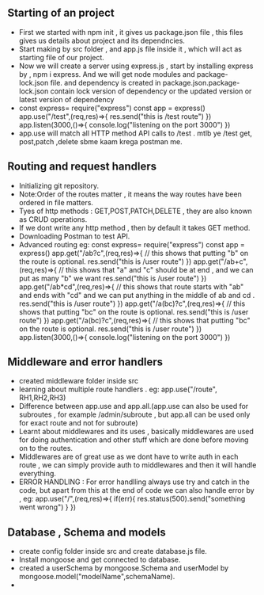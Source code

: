 ## Starting of an project
- First we started with npm init , it gives us package.json file , this files gives us details about project and its dependncies.
- Start making by src folder , and app.js file inside it , which will act as starting file of our project.
- Now we will create a server using express.js , start by installing express by , npm i express. And we will get node modules and     package-lock.json file. and dependency is created in package.json.package-lock.json contain lock version of dependency or the updated version or latest version of dependency
- const express= require("express")
  const app = express()
  app.use("/test",(req,res)=>{
    res.send("this is /test route")
  })
  app.listen(3000,()=>{
    console.log("listening on the port 3000")
  })
- app.use will match all HTTP method API calls to /test . mtlb ye /test get, post,patch ,delete sbme kaam krega postman me.

## Routing and request handlers
- Initializing git repository.
- Note:Order of the routes matter , it means the way routes have been ordered in file matters.
- Tyes of http methods : GET,POST,PATCH,DELETE , they are also known as CRUD operations.
- If we dont write any http method , then by default it takes GET method.
- Downloading Postman to test API.
- Advanced routing
   eg: const express= require("express")
const app = express()
app.get("/ab?c",(req,res)=>{
    // this shows that putting "b" on the route is optional.
    res.send("this is /user route")
})
app.get("/ab+c",(req,res)=>{
    // this shows that "a" and "c" should be at end , and we can put as many "b" we want
    res.send("this is /user route")
})
app.get("/ab*cd",(req,res)=>{
    // this shows that route starts with "ab" and ends with "cd" and we can put anything in the middle of ab and cd .
    res.send("this is /user route")
})
app.get("/a(bc)?c",(req,res)=>{
    // this shows that putting "bc" on the route is optional.
    res.send("this is /user route")
})
app.get("/a(bc)?c",(req,res)=>{
    // this shows that putting "bc" on the route is optional.
    res.send("this is /user route")
})
app.listen(3000,()=>{
    console.log("listening on the port 3000")
})

## Middleware and error handlers
- created  middleware folder inside src
- learning about multiple route handlers .
   eg: app.use("/route", RH1,RH2,RH3)
- Difference between app.use and app.all.(app.use can also be used for subroutes , for example /admin/subroute , but app.all can be used only for exact route and not for subroute)
- Learnt about middlewares and its uses , basically middlewares are used for doing authentication and other stuff which are done before moving on to the routes.
- Middlewares are of great use as we dont have to write auth in each route , we can simply provide auth to middlewares and then it will handle everything.
- ERROR HANDLING : For error handlling always use try and catch in the code, but apart from this at the end of code we can also handle error by , 
 eg: app.use("/",(req,res)=>{
    if(err){
        res.status(500).send("something went wrong")
    }
 })

 ## Database , Schema and models
- create config folder inside src and create database.js file.
- Install mongoose and get connected to database.
- created a userSchema by mongoose.Schema and userModel by mongoose.model("modelName",schemaName).
- 